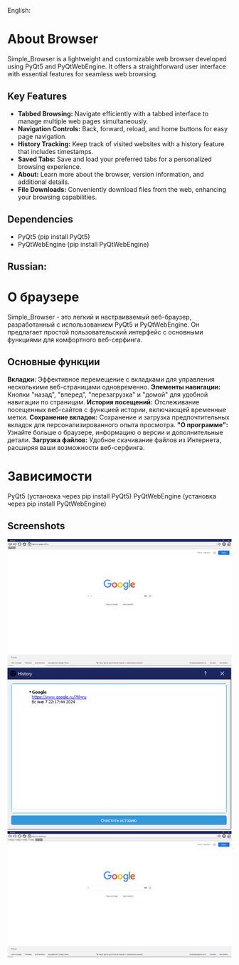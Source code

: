English:
# About Browser

Simple_Browser is a lightweight and customizable web browser developed using PyQt5 and PyQtWebEngine. It offers a straightforward user interface with essential features for seamless web browsing.

## Key Features

- **Tabbed Browsing:** Navigate efficiently with a tabbed interface to manage multiple web pages simultaneously.
- **Navigation Controls:** Back, forward, reload, and home buttons for easy page navigation.
- **History Tracking:** Keep track of visited websites with a history feature that includes timestamps.
- **Saved Tabs:** Save and load your preferred tabs for a personalized browsing experience.
- **About:** Learn more about the browser, version information, and additional details.
- **File Downloads:** Conveniently download files from the web, enhancing your browsing capabilities.

## Dependencies

- PyQt5 (pip install PyQt5)
- PyQtWebEngine (pip install PyQtWebEngine)

## Russian:

# О браузере
Simple_Browser - это легкий и настраиваемый веб-браузер, разработанный с использованием PyQt5 и PyQtWebEngine. Он предлагает простой пользовательский интерфейс с основными функциями для комфортного веб-серфинга.

## Основные функции
**Вкладки:** Эффективное перемещение с вкладками для управления несколькими веб-страницами одновременно.
**Элементы навигации:** Кнопки "назад", "вперед", "перезагрузка" и "домой" для удобной навигации по страницам.
**История посещений:** Отслеживание посещенных веб-сайтов с функцией истории, включающей временные метки.
**Сохранение вкладок:** Сохранение и загрузка предпочтительных вкладок для персонализированного опыта просмотра.
**"О программе":** Узнайте больше о браузере, информацию о версии и дополнительные детали.
**Загрузка файлов:** Удобное скачивание файлов из Интернета, расширяя ваши возможности веб-серфинга.

# Зависимости

PyQt5 (установка через pip install PyQt5)
PyQtWebEngine (установка через pip install PyQtWebEngine)

## Screenshots

![image1](/screenshots/image1.PNG?raw=true "Home page")
![image2](/screenshots/image2.PNG?raw=true "History")
![image3](/screenshots/image3.PNG?raw=true "Many tabs")


